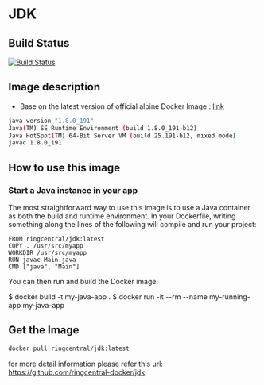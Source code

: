 
# JDK

## Build Status

[![Build Status](https://travis-ci.org/ringcentral-docker/jdk.svg?branch=master)](https://travis-ci.org/ringcentral-docker/jdk)

## Image description

* Base on the latest version of official alpine Docker Image : [link](https://hub.docker.com/_/alpine/)

```bash
java version "1.8.0_191"
Java(TM) SE Runtime Environment (build 1.8.0_191-b12)
Java HotSpot(TM) 64-Bit Server VM (build 25.191-b12, mixed mode)
javac 1.8.0_191
```

## How to use this image

### Start a Java instance in your app

The most straightforward way to use this image is to use a Java container as both the build and runtime environment. In your Dockerfile, writing something along the lines of the following will compile and run your project:

```Docker
FROM ringcentral/jdk:latest
COPY . /usr/src/myapp
WORKDIR /usr/src/myapp
RUN javac Main.java
CMD ["java", "Main"]
```

You can then run and build the Docker image:

$ docker build -t my-java-app .
$ docker run -it --rm --name my-running-app my-java-app

## Get the Image

```bash
docker pull ringcentral/jdk:latest
```

for more detail information please refer this url:
<https://github.com/ringcentral-docker/jdk>
